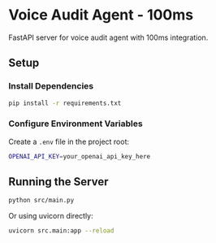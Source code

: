 # Voice Audit Agent - 100ms

FastAPI server for voice audit agent with 100ms integration.

## Setup

### Install Dependencies

```bash
pip install -r requirements.txt
```

### Configure Environment Variables

Create a `.env` file in the project root:

```bash
OPENAI_API_KEY=your_openai_api_key_here
```

## Running the Server

```bash
python src/main.py
```

Or using uvicorn directly:

```bash
uvicorn src.main:app --reload
```

